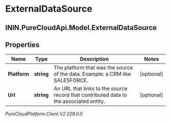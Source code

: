 # ExternalDataSource

## ININ.PureCloudApi.Model.ExternalDataSource

## Properties

|Name | Type | Description | Notes|
|------------ | ------------- | ------------- | -------------|
| **Platform** | **string** | The platform that was the source of the data.  Example: a CRM like SALESFORCE. | [optional] |
| **Url** | **string** | An URL that links to the source record that contributed data to the associated entity. | [optional] |



_PureCloudPlatform.Client.V2 229.0.0_
